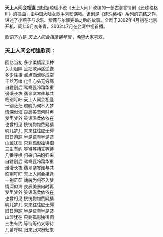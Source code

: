 

**天上人间会相逢**
是根据琼瑶小说《天上人间》改编的一部古装言情剧《还珠格格Ⅲ》的插曲，由中国大陆女歌手刘盼演唱。该剧是《还珠格格》系列的完结之作，讲述了小燕子与永琪、紫薇与尔康完婚之后的故事。全剧于2002年4月初在北京开机、同年9月初杀青，2003年7月在台湾中视首播。

  
歌词下方是 _天上人间会相逢钢琴谱_ ，希望大家喜欢。

### 天上人间会相逢歌词：

回忆当初 多少柔情深深种  
关山阻隔 且把歌声遥遥送  
多少往事 点点滴滴尽成空  
千丝万缕 化作心头无穷痛  
自君别后 鸳鸯瓦冷霜华重  
漫漫长夜 翡翠衾寒谁与共  
临别叮咛 天上人间会相逢  
一别茫茫 魂魄为何不入梦  
情深似海 良辰美景何时再  
梦里梦外 笑语温柔依依在  
也曾相见 恍恍惚惚费疑猜  
魂儿梦儿 来来往往应无碍  
旧日游踪 半是荒草半是苔  
山盟犹在 只剩孤影独徘徊  
三生有约 等待等待又等待  
几番呼唤 归来归来盼归来  
自君别后 鸳鸯瓦冷霜华重  
漫漫长夜 翡翠衾寒谁与共  
临别叮咛 天上人间会相逢  
一别茫茫 魂魄为何不入梦  
情深似海 良辰美景何时再  
梦里梦外 笑语温柔依依在  
也曾相见 恍恍惚惚费疑猜  
魂儿梦儿 来来往往应无碍  
旧日游踪 半是荒草半是苔  
山盟犹在 只剩孤影独徘徊  
三生有约 等待等待又等待  
几番呼唤 归来归来盼归来


